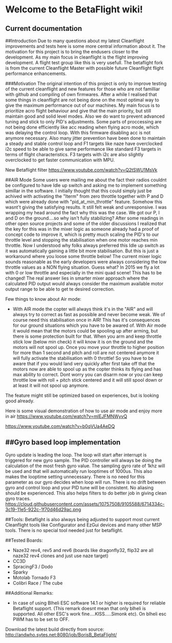 # Welcome to the BetaFlight wiki!

## Current documentation

##Introduction
Due to many questions about my latest Cleanflight improvements and tests here is some more central information about it. The motivation for this project is to bring the endusers closer to the development. As my main focus in cleanflight is the flight improving development. A flight test group like this is very usefull.
The betaflight fork is from the current Cleanflight Master with possible future Cleanflight flight performance enhancements.

###Motivation
The original intention of this project is only to improve testing of the current cleanflight and new features for those who are not familliar with github and compiling of own firmwares. 
After a while I realised that some things in cleanflight are not being done on the most optimal way to give the maximum performance out of our machines.  My main focus is to prioritize acro flight behaviour and give that the main priority, but still maintain good and solid level modes. Also we do want to prevent advanced tuning and stick to only PID's adjustments. 
Some parts of proccessing are not being done efficiently like acc reading when flying acro mode, which was delaying the control loop. With this firmware disabling acc is not anymore necessary.
Also many jitter prevention have been done to maintain a steady and stable control loop and F1 targets like naze have overclocked i2c speed to be able to give same performance like standard F3 targets in terms of flight characteristics. F3 targets with i2c are also slightly overclocked to get faster communication with MPU.


New Betaflight filter
https://www.youtube.com/watch?v=Q2tSWU1MsVk


##AIR Mode
Some users were mailing me about the fact their radios couldnt be configured to have Idle up switch and asking me to implement something simillar in the software. I initially thought that this could simply just be achived with activating the "Iterm" from zero throttle together with P and D which were already done with "pid_at_min_throttle" feature. Somehow this wasnt't giving the satisfying results. It still felt weak and unresponsive.
I was wrapping my head around the fact why this was the case. We got our P, I and D on the ground....so why isn't fully stabilizing?
After some readings in other open source projects and some of the older discussions I realized that the key for this was in the mixer logic as someone already had a proof of concept code to improve it, which is pretty much scaling the PID's to our throttle level and stopping the stabilisation when one motor reaches min throttle. Now I understood why folks always preferred this Idle up switch as it was automatically gaining a little bit more stabilisation. But this is just a workaround where you loose some throttle below! The current mixer logic sounds reasonable as the early developers were always considering the low throttle values as a NON flying situation. Guess what? In 2015 we fly a lot with 0 or low throttle and especially in the mini quad scene! This has to be changed! The real answer lies in smarter mixer approach where the calculated PID output would always consider the maximum available motor output range to be able to get te desired correction.


Few things to know about Air mode:
- With AIR mode the copter will always think it's in the "AIR" and will always try to correct as fast as possible and never become weak. We of course need this stabilisation once in AIR! This has it's consequences for our ground situations which you have to be awared of.
With Air mode it would mean that the motors could be spooling up after arming, but there is some protection built for that. When you arm and keep throttle stick low (below min check) it will know it is on the ground and the motors will not spool up. Once you move your throttle to higher position for more than 1 second and pitch and roll are not centered anymore it will fully activate the stabilisation with 0 throttle! So you have to be aware that if you would land very quickly after first take off that the motors now are able to spool up as the copter thinks its flying and has max ability to correct. Dont worry you can disarm now or you can keep throttle low with roll + pitch stick centered and it will still spool down or at least it will not spool up anymore. 

The feature might still be optimized based on experiences, but is looking good already.


Here is some visual demonstration of how to use air mode and enjoy more in air
https://www.youtube.com/watch?v=mlEJFMNWyvQ

https://www.youtube.com/watch?v=b0qVUa4AeDQ


##Gyro based loop implementation
------------------------------------------------
Gyro update is leading the loop. The loop will start after interrupt is triggered for new gyro sample. The PID controller will always be doing the calculation of the most fresh gyro value. The sampling gyro rate of 1khz will be used and that will automatically run looptimes of 1000us. This also makes the looptime setting unnecessary. There is no need for this parameter as our gyro decides when loop will run. There is no drift between gyro and control loop and your PID tune will be consistent. No aliasing should be experienced. This also helps filters to do better job in giving clean gyro traces. 
https://cloud.githubusercontent.com/assets/10757508/9105588/6714334c-3c19-11e5-922c-1f70d46d29ac.png


##Tools:
Betaflight is also always being adjusted to support most current Cleanflight tools like Configurator and EzGui devices and many other MSP tools. There is no special tool needed just for betaflight.

##Tested Boards:
- Naze32 rev4, rev5 and rev6 (boards like dragonfly32, flip32 are all naze32 rev4 clones and just use naze target)
- CC3D
- SpracingF3 / Dodo
- Sparky
- Motolab Tornado F3
- Colibri Race / The cube

##Additional Remarks:
- In case of using Blheli ESC software 14.1 or higher is required for reliable Betaflight support. (This remark doesnt mean that only blheli is supported. All other ESC's work fine....KISS.....Simonk etc).
On blheli esc PWM has to be set to OFF.


Download the latest build directly from source:
http://andwho.sytes.net:8080/job/BorisB_BetaFlight/